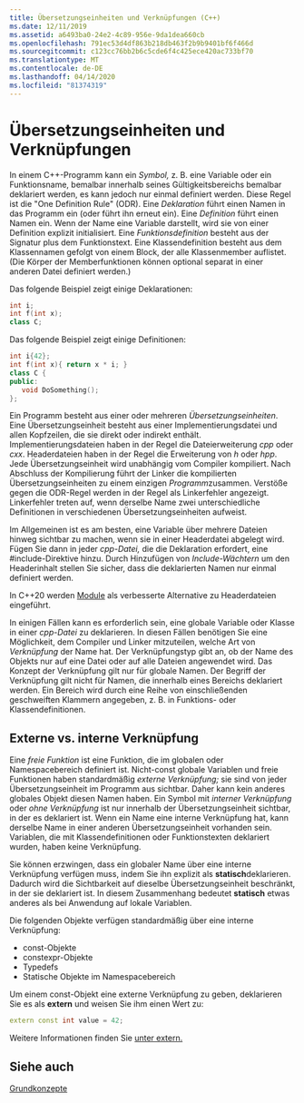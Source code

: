 ```yaml
---
title: Übersetzungseinheiten und Verknüpfungen (C++)
ms.date: 12/11/2019
ms.assetid: a6493ba0-24e2-4c89-956e-9da1dea660cb
ms.openlocfilehash: 791ec53d4df863b218db463f2b9b9401bf6f466d
ms.sourcegitcommit: c123cc76bb2b6c5cde6f4c425ece420ac733bf70
ms.translationtype: MT
ms.contentlocale: de-DE
ms.lasthandoff: 04/14/2020
ms.locfileid: "81374319"
---
```

# <a name="translation-units-and-linkage"></a>Übersetzungseinheiten und Verknüpfungen

In einem C++-Programm kann ein *Symbol,* z. B. eine Variable oder ein Funktionsname, bemalbar innerhalb seines Gültigkeitsbereichs bemalbar deklariert werden, es kann jedoch nur einmal definiert werden. Diese Regel ist die "One Definition Rule" (ODR). Eine *Deklaration* führt einen Namen in das Programm ein (oder führt ihn erneut ein). Eine *Definition* führt einen Namen ein. Wenn der Name eine Variable darstellt, wird sie von einer Definition explizit initialisiert. Eine *Funktionsdefinition* besteht aus der Signatur plus dem Funktionstext. Eine Klassendefinition besteht aus dem Klassennamen gefolgt von einem Block, der alle Klassenmember auflistet. (Die Körper der Memberfunktionen können optional separat in einer anderen Datei definiert werden.)

Das folgende Beispiel zeigt einige Deklarationen:

```cpp
int i;
int f(int x);
class C;
```

Das folgende Beispiel zeigt einige Definitionen:

```cpp
int i{42};
int f(int x){ return x * i; }
class C {
public:
   void DoSomething();
};
```

Ein Programm besteht aus einer oder mehreren *Übersetzungseinheiten*. Eine Übersetzungseinheit besteht aus einer Implementierungsdatei und allen Kopfzeilen, die sie direkt oder indirekt enthält. Implementierungsdateien haben in der Regel die Dateierweiterung *cpp* oder *cxx*. Headerdateien haben in der Regel die Erweiterung von *h* oder *hpp*. Jede Übersetzungseinheit wird unabhängig vom Compiler kompiliert. Nach Abschluss der Kompilierung führt der Linker die kompilierten Übersetzungseinheiten zu einem einzigen *Programm*zusammen. Verstöße gegen die ODR-Regel werden in der Regel als Linkerfehler angezeigt. Linkerfehler treten auf, wenn derselbe Name zwei unterschiedliche Definitionen in verschiedenen Übersetzungseinheiten aufweist.

Im Allgemeinen ist es am besten, eine Variable über mehrere Dateien hinweg sichtbar zu machen, wenn sie in einer Headerdatei abgelegt wird. Fügen Sie dann in jeder *cpp-Datei,* die die Deklaration erfordert, eine #include-Direktive hinzu. Durch Hinzufügen von *Include-Wächtern* um den Headerinhalt stellen Sie sicher, dass die deklarierten Namen nur einmal definiert werden.

In C++20 werden [Module](modules-cpp.md) als verbesserte Alternative zu Headerdateien eingeführt.

In einigen Fällen kann es erforderlich sein, eine globale Variable oder Klasse in einer *cpp-Datei* zu deklarieren. In diesen Fällen benötigen Sie eine Möglichkeit, dem Compiler und Linker mitzuteilen, welche Art von *Verknüpfung* der Name hat. Der Verknüpfungstyp gibt an, ob der Name des Objekts nur auf eine Datei oder auf alle Dateien angewendet wird. Das Konzept der Verknüpfung gilt nur für globale Namen. Der Begriff der Verknüpfung gilt nicht für Namen, die innerhalb eines Bereichs deklariert werden. Ein Bereich wird durch eine Reihe von einschließenden geschweiften Klammern angegeben, z. B. in Funktions- oder Klassendefinitionen.

## <a name="external-vs-internal-linkage"></a>Externe vs. interne Verknüpfung

Eine *freie Funktion* ist eine Funktion, die im globalen oder Namespacebereich definiert ist. Nicht-const globale Variablen und freie Funktionen haben standardmäßig *externe Verknüpfung;* sie sind von jeder Übersetzungseinheit im Programm aus sichtbar. Daher kann kein anderes globales Objekt diesen Namen haben. Ein Symbol mit *interner Verknüpfung* oder *ohne Verknüpfung* ist nur innerhalb der Übersetzungseinheit sichtbar, in der es deklariert ist. Wenn ein Name eine interne Verknüpfung hat, kann derselbe Name in einer anderen Übersetzungseinheit vorhanden sein. Variablen, die mit Klassendefinitionen oder Funktionstexten deklariert wurden, haben keine Verknüpfung.

Sie können erzwingen, dass ein globaler Name über eine interne Verknüpfung verfügen muss, indem Sie ihn explizit als **statisch**deklarieren. Dadurch wird die Sichtbarkeit auf dieselbe Übersetzungseinheit beschränkt, in der sie deklariert ist. In diesem Zusammenhang bedeutet **statisch** etwas anderes als bei Anwendung auf lokale Variablen.

Die folgenden Objekte verfügen standardmäßig über eine interne Verknüpfung:

- const-Objekte
- constexpr-Objekte
- Typedefs
- Statische Objekte im Namespacebereich

Um einem const-Objekt eine externe Verknüpfung zu geben, deklarieren Sie es als **extern** und weisen Sie ihm einen Wert zu:

```cpp
extern const int value = 42;
```

Weitere Informationen finden Sie [unter extern.](extern-cpp.md)

## <a name="see-also"></a>Siehe auch

[Grundkonzepte](../cpp/basic-concepts-cpp.md)
